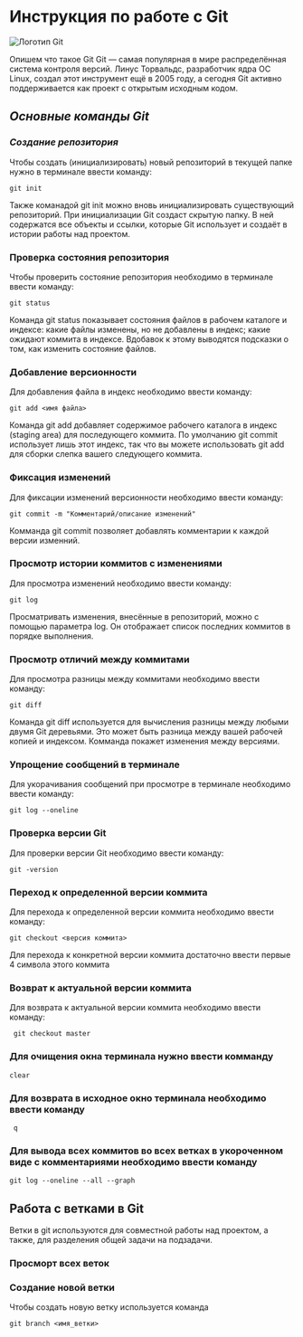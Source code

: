# Инструкция по работе с Git

![Логотип Git](Gitimage.png)

Опишем что такое Git
Git — самая популярная в мире распределённая система контроля версий. Линус Торвальдс, разработчик ядра ОС Linux, создал этот инструмент ещё в 2005 году, а сегодня Git активно поддерживается как проект с открытым исходным кодом. 

## ***Основные команды  Git***

### ***Создание репозитория***

Чтобы создать (инициализировать) новый репозиторий в текущей папке нужно в терминале ввести команду:

    git init

Также команадой git init можно вновь инициализировать существующий репозиторий. При инициализации Git создаст скрытую папку. В ней содержатся все объекты и ссылки, которые Git использует и создаёт в истории работы над проектом.

### Проверка состояния репозитория

Чтобы проверить состояние репозитория необходимо в терминале ввести команду:

    git status

Команда git status показывает состояния файлов в рабочем каталоге и индексе: какие файлы изменены, но не добавлены в индекс; какие ожидают коммита в индексе. Вдобавок к этому выводятся подсказки о том, как изменить состояние файлов.

### Добавление версионности

Для добавления файла в индекс необходимо ввести команду:

    git add <имя файла>

Команда git add добавляет содержимое рабочего каталога в индекс (staging area) для последующего коммита. По умолчанию git commit использует лишь этот индекс, так что вы можете использовать git add для сборки слепка вашего следующего коммита.

### Фиксация изменений

Для фиксации изменений версионности необходимо ввести команду:

    git commit -m "Комментарий/описание изменений"

Комманда git commit позволяет добавлять комментарии к каждой версии изменний.

### Просмотр истории коммитов с изменениями

Для просмотра изменений необходимо ввести команду:

    git log

Просматривать изменения, внесённые в репозиторий, можно с помощью параметра log. Он отображает список последних коммитов в порядке выполнения. 

### Просмотр отличий между коммитами

Для просмотра разницы между коммитами необходимо ввести команду: 

    git diff

Команда git diff используется для вычисления разницы между любыми двумя Git деревьями. Это может быть разница между вашей рабочей копией и индексом. Комманда покажет изменения между версиями.

### Упрощение сообщений в терминале

Для укорачивания сообщений при просмотре в терминале необходимо ввести команду: 

    git log --oneline

### Проверка версии Git

Для проверки версии  Git необходимо ввести команду:

    git -version

### Переход к определенной версии коммита

Для перехода к определенной версии коммита необходимо ввести команду:

    git checkout <версия коммита>

Для перехода к конкретной версии коммита достаточно ввести первые 4 символа этого коммита

 ### Возврат к актуальной версии коммита

 Для возврата к актуальной версии коммита необходимо ввести команду:

     git checkout master

### Для очищения окна терминала нужно ввести комманду

    clear

### Для возврата в исходное окно терминала необходимо ввести команду

     q

### Для вывода всех коммитов во всех ветках в укороченном виде с комментариями необходимо ввести команду

    git log --oneline --all --graph


## Работа с ветками в Git

Ветки в  git используются для совместной работы над проектом, а также, для разделения общей задачи на подзадачи.

### Просморт всех веток

### Создание новой ветки

Чтобы создать новую ветку используется команда  
    
    git branch <имя_ветки> 
